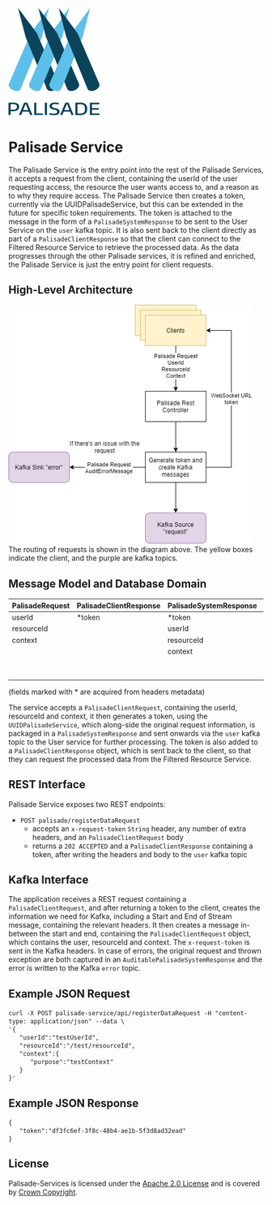 <!---
Copyright 2018-2021 Crown Copyright

Licensed under the Apache License, Version 2.0 (the "License");
you may not use this file except in compliance with the License.
You may obtain a copy of the License at

  http://www.apache.org/licenses/LICENSE-2.0

Unless required by applicable law or agreed to in writing, software
distributed under the License is distributed on an "AS IS" BASIS,
WITHOUT WARRANTIES OR CONDITIONS OF ANY KIND, either express or implied.
See the License for the specific language governing permissions and
limitations under the License.
--->

# <img src="../logos/logo.svg" width="180">

# Palisade Service

The Palisade Service is the entry point into the rest of the Palisade Services, it accepts a request from the client, containing the userId of the user requesting access, 
the resource the user wants access to, and a reason as to why they require access. 
The Palisade Service then creates a token, currently via the UUIDPalisadeService, but this can be extended in the future for specific token requirements. 
The token is attached to the message in the form of a `PalisadeSystemResponse` to be sent to the User Service on the `user` kafka topic. 
It is also sent back to the client directly as part of a `PalisadeClientResponse` so that the client can connect to the Filtered Resource Service to retrieve the processed data.
As the data progresses through the other Palisade services, it is refined and enriched, the Palisade Service is just the entry point for client requests.

## High-Level Architecture
<!--- 
See palisade-service/doc/palisade-service.drawio for the source of this diagram
--->
![Palisade Service diagram](doc/palisade-service.png)
The routing of requests is shown in the diagram above. The yellow boxes indicate the client, and the purple are kafka topics.

## Message Model and Database Domain

| PalisadeRequest | PalisadeClientResponse | PalisadeSystemResponse | AuditErrorMessage | 
|:----------------|:-----------------------|:-----------------------|:------------------|
| userId          | *token                 | *token                 | *token            | 
| resourceId      |                        | userId                 | userId            |  
| context         |                        | resourceId             | resourceId        |
|                 |                        | context                | context           | 
|                 |                        |                        | exception         | 
|                 |                        |                        | serverMetadata    | 

(fields marked with * are acquired from headers metadata)

The service accepts a `PalisadeClientRequest`, containing the userId, resourceId and context, it then generates a token, using the `UUIDPalisadeService`, which along-side the original request information,
is packaged in a `PalisadeSystemResponse` and sent onwards via the `user` kafka topic to the User service for further processing. 
The token is also added to a `PalisadeClientResponse` object, which is sent back to the client, so that they can request the processed data from the Filtered Resource Service.

## REST Interface

Palisade Service exposes two REST endpoints:

* `POST palisade/registerDataRequest`
    - accepts an `x-request-token` `String` header, any number of extra headers, and an `PalisadeClientRequest` body
    - returns a `202 ACCEPTED` and a `PalisadeClientResponse` containing a token, after writing the headers and body to the `user` kafka topic

## Kafka Interface

The application receives a REST request containing a `PalisadeClientRequest`, and after returning a token to the client, creates the information we need for Kafka, including a Start and End of Stream message, containing the relevant headers. 
It then creates a message in-between the start and end, containing the `PalisadeClientRequest` object, which contains the user, resourceId and context. 
The `x-request-token` is sent in the Kafka headers. In case of errors, the original request and thrown exception are both captured in an `AuditablePalisadeSystemResponse` and the error is written to the Kafka `error` topic.

## Example JSON Request

```
curl -X POST palisade-service/api/registerDataRequest -H "content-type: application/json" --data \
'{
   "userId":"testUserId",
   "resourceId":"/test/resourceId",
   "context":{
      "purpose":"testContext"
   }
}'
```

## Example JSON Response

```
{
   "token":"df3fc6ef-3f8c-48b4-ae1b-5f3d8ad32ead"
}
```

## License

Palisade-Services is licensed under the [Apache 2.0 License](https://www.apache.org/licenses/LICENSE-2.0) and is covered
by [Crown Copyright](https://www.nationalarchives.gov.uk/information-management/re-using-public-sector-information/copyright-and-re-use/crown-copyright/).
